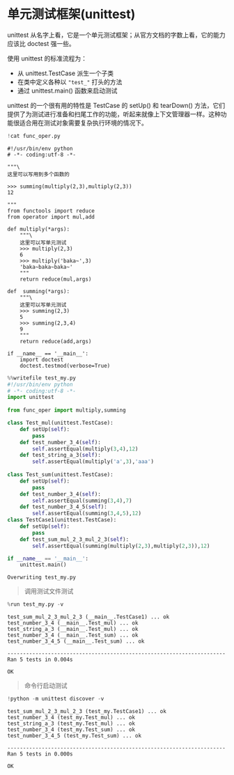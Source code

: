 
# 单元测试框架(unittest)

unittest 从名字上看，它是一个单元测试框架；从官方文档的字数上看，它的能力应该比 doctest 强一些。

使用 unittest 的标准流程为：

+ 从 unittest.TestCase 派生一个子类
+ 在类中定义各种以 `"test_"` 打头的方法
+ 通过 unittest.main() 函数来启动测试

unittest 的一个很有用的特性是 TestCase 的 setUp() 和 tearDown() 方法，它们提供了为测试进行准备和扫尾工作的功能，听起来就像上下文管理器一样。这种功能很适合用在测试对象需要复杂执行环境的情况下。 




```python
!cat func_oper.py
```

    #!/usr/bin/env python
    # -*- coding:utf-8 -*-
    
    """\
    这里可以写用到多个函数的
    
    >>> summing(multiply(2,3),multiply(2,3))
    12
    
    """
    from functools import reduce
    from operator import mul,add
    
    def multiply(*args):
        """\
        这里可以写单元测试
        >>> multiply(2,3)
        6
        >>> multiply('baka~',3)
        'baka~baka~baka~'
        """
        return reduce(mul,args)
    
    def  summing(*args):
        """\
        这里可以写单元测试
        >>> summing(2,3)
        5
        >>> summing(2,3,4)
        9
        """
        return reduce(add,args)
    
    if __name__ == '__main__':
        import doctest
        doctest.testmod(verbose=True)


```python
%%writefile test_my.py
#!/usr/bin/env python
# -*- coding:utf-8 -*-
import unittest
    
from func_oper import multiply,summing

class Test_mul(unittest.TestCase):
    def setUp(self):
        pass
    def test_number_3_4(self):
        self.assertEqual(multiply(3,4),12)
    def test_string_a_3(self):
        self.assertEqual(multiply('a',3),'aaa')
        
class Test_sum(unittest.TestCase):
    def setUp(self):
        pass
    def test_number_3_4(self):
        self.assertEqual(summing(3,4),7)
    def test_number_3_4_5(self):
        self.assertEqual(summing(3,4,5),12)
class TestCase1(unittest.TestCase):
    def setUp(self):
        pass
    def test_sum_mul_2_3_mul_2_3(self):
        self.assertEqual(summing(multiply(2,3),multiply(2,3)),12)

if __name__ == '__main__':
    unittest.main()

```

    Overwriting test_my.py


> 调用测试文件测试


```python
%run test_my.py -v
```

    test_sum_mul_2_3_mul_2_3 (__main__.TestCase1) ... ok
    test_number_3_4 (__main__.Test_mul) ... ok
    test_string_a_3 (__main__.Test_mul) ... ok
    test_number_3_4 (__main__.Test_sum) ... ok
    test_number_3_4_5 (__main__.Test_sum) ... ok
    
    ----------------------------------------------------------------------
    Ran 5 tests in 0.004s
    
    OK


> 命令行启动测试


```python
!python -m unittest discover -v
```

    test_sum_mul_2_3_mul_2_3 (test_my.TestCase1) ... ok
    test_number_3_4 (test_my.Test_mul) ... ok
    test_string_a_3 (test_my.Test_mul) ... ok
    test_number_3_4 (test_my.Test_sum) ... ok
    test_number_3_4_5 (test_my.Test_sum) ... ok
    
    ----------------------------------------------------------------------
    Ran 5 tests in 0.000s
    
    OK

